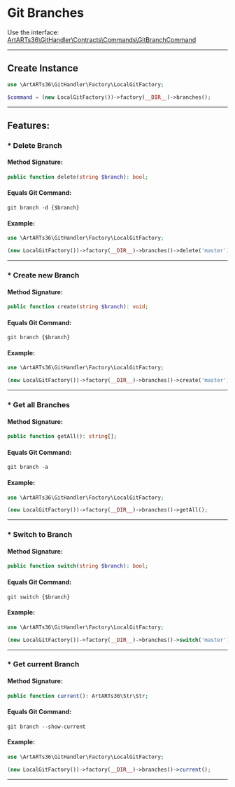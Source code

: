 # Git Branches

Use the interface: [ArtARTs36\GitHandler\Contracts\Commands\GitBranchCommand](../src/Contracts/Commands/GitBranchCommand.php)

---

## Create Instance

```php
use \ArtARTs36\GitHandler\Factory\LocalGitFactory;

$command = (new LocalGitFactory())->factory(__DIR__)->branches();
```

---

## Features:

### * Delete Branch

#### Method Signature:



```php
public function delete(string $branch): bool;
```

#### Equals Git Command:

`git branch -d {$branch}`

#### Example:

```php
use \ArtARTs36\GitHandler\Factory\LocalGitFactory;

(new LocalGitFactory())->factory(__DIR__)->branches()->delete('master');
```

---
### * Create new Branch

#### Method Signature:



```php
public function create(string $branch): void;
```

#### Equals Git Command:

`git branch {$branch}`

#### Example:

```php
use \ArtARTs36\GitHandler\Factory\LocalGitFactory;

(new LocalGitFactory())->factory(__DIR__)->branches()->create('master');
```

---
### * Get all Branches

#### Method Signature:



```php
public function getAll(): string[];
```

#### Equals Git Command:

`git branch -a`

#### Example:

```php
use \ArtARTs36\GitHandler\Factory\LocalGitFactory;

(new LocalGitFactory())->factory(__DIR__)->branches()->getAll();
```

---
### * Switch to Branch

#### Method Signature:



```php
public function switch(string $branch): bool;
```

#### Equals Git Command:

`git switch {$branch}`

#### Example:

```php
use \ArtARTs36\GitHandler\Factory\LocalGitFactory;

(new LocalGitFactory())->factory(__DIR__)->branches()->switch('master');
```

---
### * Get current Branch

#### Method Signature:



```php
public function current(): ArtARTs36\Str\Str;
```

#### Equals Git Command:

`git branch --show-current`

#### Example:

```php
use \ArtARTs36\GitHandler\Factory\LocalGitFactory;

(new LocalGitFactory())->factory(__DIR__)->branches()->current();
```

---
